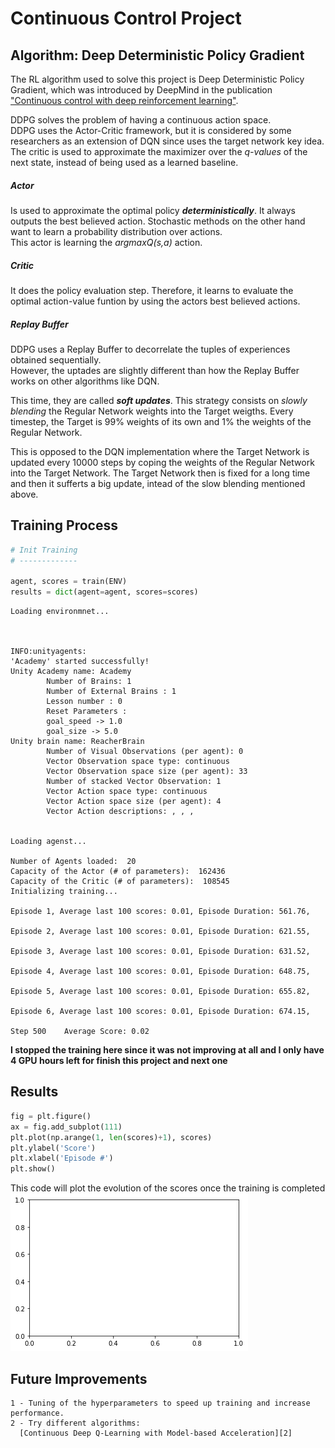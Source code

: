 
# Continuous Control Project


## Algorithm: Deep Deterministic Policy Gradient
The RL algorithm used to solve this project is Deep Deterministic Policy Gradient, which was introduced by DeepMind in the publication ["Continuous control with deep reinforcement learning"][paper].  

DDPG solves the problem of having a continuous action space.  
DDPG uses the Actor-Critic framework, but it is considered by some researchers as an extension of DQN since uses the target network key idea. The critic is used to approximate the maximizer over the *q-values* of the next state, instead of being used as a learned baseline.   

##### Actor
Is used to approximate the optimal policy ***deterministically***. It always outputs the best believed action. Stochastic methods on the other hand want to learn a probability distribution over actions.  
This actor is learning the *argmaxQ(s,a)* action.

##### Critic
It does the policy evaluation step. Therefore, it learns to evaluate the optimal action-value funtion by using the actors best believed actions.  

##### Replay Buffer
DDPG uses a Replay Buffer to decorrelate the tuples of experiences obtained sequentially.  
However, the uptades are slightly different than how the Replay Buffer works on other algorithms like DQN.  

This time, they are called ***soft updates***. 
This strategy consists on *slowly blending* the Regular Network weights into the Target weigths. Every timestep, the Target is 99% weights of its own and 1% the weights of the Regular Network.

This is opposed to the DQN implementation where the Target Network is updated every 10000 steps by coping the weights of the Regular Network into the Target Network. The Target Network then is fixed for a long time and then it sufferts a big update, intead of the slow blending mentioned above.



## Training Process

```python
# Init Training
# -------------

agent, scores = train(ENV)
results = dict(agent=agent, scores=scores)
```

    Loading environmnet...
    


    INFO:unityagents:
    'Academy' started successfully!
    Unity Academy name: Academy
            Number of Brains: 1
            Number of External Brains : 1
            Lesson number : 0
            Reset Parameters :
    		goal_speed -> 1.0
    		goal_size -> 5.0
    Unity brain name: ReacherBrain
            Number of Visual Observations (per agent): 0
            Vector Observation space type: continuous
            Vector Observation space size (per agent): 33
            Number of stacked Vector Observation: 1
            Vector Action space type: continuous
            Vector Action space size (per agent): 4
            Vector Action descriptions: , , , 


    Loading agenst...
    
    Number of Agents loaded:  20
    Capacity of the Actor (# of parameters):  162436
    Capacity of the Critic (# of parameters):  108545
    Initializing training...
    
    Episode 1, Average last 100 scores: 0.01, Episode Duration: 561.76, 
    
    Episode 2, Average last 100 scores: 0.01, Episode Duration: 621.55, 
    
    Episode 3, Average last 100 scores: 0.01, Episode Duration: 631.52, 
    
    Episode 4, Average last 100 scores: 0.01, Episode Duration: 648.75, 
    
    Episode 5, Average last 100 scores: 0.01, Episode Duration: 655.82, 
    
    Episode 6, Average last 100 scores: 0.01, Episode Duration: 674.15, 
    
    Step 500	Average Score: 0.02

**I stopped the training here since it was not improving at all and I only have 4 GPU hours left for finish this project and next one**

## Results 

```python
fig = plt.figure()
ax = fig.add_subplot(111)
plt.plot(np.arange(1, len(scores)+1), scores)
plt.ylabel('Score')
plt.xlabel('Episode #')
plt.show()
```

This code will plot the evolution of the scores once the training is completed
![png](output_9_1.png)


## Future Improvements  

    1 - Tuning of the hyperparameters to speed up training and increase performance.  
    2 - Try different algorithms:
      [Continuous Deep Q-Learning with Model-based Acceleration][2] 

[paper]: https://arxiv.org/abs/1509.02971
[2]: https://arxiv.org/abs/1603.00748
